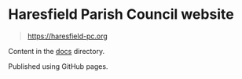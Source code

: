 # Haresfield Parish Council website

> https://haresfield-pc.org

Content in the [docs](./docs) directory.

Published using GitHub pages.